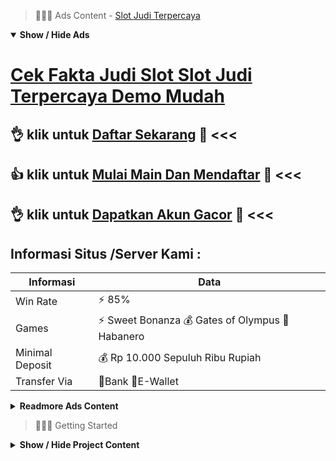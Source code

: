 > :red_circle::red_circle::red_circle: Ads Content - [Slot Judi Terpercaya](https://atom.io/packages/slot-judi-terpercaya)

<details open><summary><b>Show / Hide Ads</b></summary>

# [Cek Fakta Judi Slot Slot Judi Terpercaya Demo Mudah](https://atom.io/packages/slot-judi-terpercaya)
## :ok_hand: klik untuk [Daftar Sekarang](https://agentotoplay.net/promo/) :100: <<< 
## :thumbsup: klik untuk [Mulai Main Dan Mendaftar](https://agentotoplay.net/) :dart: <<< 
## :ok_hand: klik untuk [Dapatkan Akun Gacor](https://agentotoplay.net/register/) :dart: <<< 

## Informasi Situs /Server Kami : 

| Informasi  | Data |
| ------------- | ------------- |
| Win Rate  | ⚡ 85% |
| Games  | ⚡ Sweet Bonanza 💰 Gates of Olympus 🔱 Habanero |
| Minimal Deposit  | 💰 Rp 10.000 Sepuluh Ribu Rupiah |
| Transfer Via  | 🏅Bank 🏅E-Wallet |

<details><summary><b>Readmore Ads Content</b></summary>

## Table Of Content
- [Daftar Nama Bocoran Slot Gacor Hari Ini](#bocoran-slot-gacor-hari-ini)
- [Slot Demo Slot Aztec Gems](#slot-aztec-gems)
- [Tutorial Lengkap Slot 4d](#slot-4d)
- [Info Bocoran Game Slot Pragmatic](#game-slot-pragmatic)
- [Trik Dan Tips Bonus New Member 100 Slot Game](#bonus-new-member-100-slot-game)
- [Info Terbaik Permainan Slot Sweet Bonanza](#permainan-slot-sweet-bonanza)
- [Situs Terpercaya Permainan Slot Sweet Bonanza](#permainan-slot-sweet-bonanza)
- [Info Banyak Bonus Game Slot Pragmatic](#game-slot-pragmatic)
- [Rekomendasi Terbaik Agen Toto Play](#agen-toto-play)

## Bocoran Slot Gacor Hari Ini
Hadirnya jajaran customer service ialah sebuah keperluan mutlak sehingga mesti terpenuhi sama bo yg mampu bet toto macau 100 perak. Selain dapat menyantuni peristiwa depo lagi wd, CS saja mampu membagikan info penting semacam bocoran toto macau keadaan ini jam 19 wib.
## Slot Aztec Gems
APAKAH YANG DIMAKSUD DENGAN SLOT ONLINE?
Permainan slot online yaitu game mesin slot yang biasanya kalian temukan dalam casino-casino alias pada zona nasib-nasiban seperti dalam macau bersama las vegas. Dengan teknologi internet dengan mudahnya jalan masuk para Anggota terhadap komputer beserta smartphone, waktu ini permainan slot dapat dimainkan sebagai online selanjutnya pasti, tentu memperoleh jackpot duit asli seperti contohnya pada situs agen toto play ini.
## Slot 4d
Slot Gampang Menang Habanero, Provider Slot Gampang Menang Habanero sudah setia menemani para penikmat mainan slot online sejak tahun 2013. melimpah yang menyortir provider Slot Habanero sebab gampang agar merenggut daily jackpotnya yang memadai besar.
## Game Slot Pragmatic
Mesin Slot Online dalam Era Digital, Walaupun mengalami tidak sedikit perubahan dari masa ke masa, pertunjukan slot selaku default punya sistem mainan baku. Mereka ini berpikir serta memutar reels beserta menampilkan gambar di setiap putaran permainannya. Pemain patut menebak setiap bilangan maupun gambar yang tumbuh dari mesin slot ini. Cara kerja situs judi slot online unggul modern saja setara diantaranya ini diantaranya mesin slot klasik dekat casino offline manapun yang akan Saudara temukan dekat dunia. Mesin slot dekat era digital dapat bertindak serta mempergunakan koneksi internet. Perhitungannya dikerjakan pakai menggunakan program bukan serta memakai mesin mekanik. Semua dibuat seperti bis beroperasi sendiri. Pemain mampu mempergunakan perangkat gadget ataupun sama memakai perangkat komputer. Pemain mampu permainan selama 24 jam, karena layanan slot modern bisa diakses sama gampang bilamana saja.
## Bonus New Member 100 Slot Game
Bermain pakai Perencanaan Terlebih Dahulu, Kunci sukses selanjutnya kaya raya dari selama taruhan game slot online didefinisikan sebagai belajar. Setiap pertunjukan mempunyai variasi gamenya spesifik hingga dari itu pahami lebih-lebih dahulu. Saat sudah observasi lalu mendapatkan pola strategi unggul persentase kemenangan selama permainan judi slot online pilihan meningkat.
## Permainan Slot Sweet Bonanza
Slot Online CQ9, Seperti provider game masing terhitung junior ini berhasil mendobrak pasar judi slot pada asia sama menghadirkan ratusan pertunjukan slot gacor yang enteng berhasil sama RTP tinggi. CQ9 serta sedia sama game slot gacor serta pertunjukan tema negeri tirai bambu.
## Permainan Slot Sweet Bonanza
Selamat bertandang dekat agen toto play, situs judi online terpercaya dalam Indonesia. Kami menampilkan elok preferensi judi pakai terjemahan digital ataupun judi klasik tentunya diantaranya pertunjukan terpopuler saat industri masa kini. Berkat dari platform games judi online kami yang telah  total responsif maka sepele digunakan, seluruhnya member telah mampu menikmati pertunjukan pada situs judi online24jam terpercaya dana asli sesuai opsi mereka dari dekat dari seluruhnya kualitas perangkat pintar mampu digunakan, terbilang semacam PC, tablet, laptop, batas smartphone. Kami lagi sudah menyertakan bonus untuk new member yang beragam dan sarana top lainnya agar member lantas dengan mereka yang senantiasa setia permainan berbareng serta judi online agen toto play. 
## Game Slot Pragmatic
Keamanan lagi Kenyamanan Member yaitu Prioritas
Situs judi slot online terpercaya pastinya hendak menyampaikan ketenangan pula kesehatan bagi para Anggota waktu melakukan taruhan. Bukan cuma soal member melakukan deposit tetapi kian menjaga member dari data yang tidak tersebar bersama kenaiman dari para member pada berbuat taruhan. Data dari para Anggota hendak terenkripsi sebagai meyakinkan dengan bukan hendak jatuh ke kubu yang nggak bertanggung jawab.
## Agen Toto Play
Apa Itu Slot Dana? Slot dana adalah salah tunggal deposit situs judi slot online terpercaya serta menyediakan negosiasi pilihan memberikan keluasan main taruhan judi slot gacor terbaik.

</details>

</details>

> :red_circle::red_circle::red_circle: Getting Started

<details><summary><b>Show / Hide Project Content</b></summary>

#  Project Name / Title : 
ATPEngine Project #88
##  Getting Started : 
These instructions will get you a copy of the project up and running on your local machine for development and testing purposes. See deployment for notes on how to deploy the project on a live system.

##  Installation for ATPEngine Project #88 : 
A step by step guide that will tell you how to get the development environment up and running.
<ul><li>How to install #1</li><li>How to install #2</li><li>How to install #3</li><li>How to install #4</li><li>How to install #5</li><li>How to install #6</li></ul>

##  Usage : 
A few examples of useful commands and/or tasks.
<ul><li>Usage #1</li><li>Usage  #2</li><li>Usage  #3</li><li>Usage #4</li><li>Usage  #5</li><li>Usage  #6</li></ul>

##  Ads Links : 
Get To Know about our other ads.


[Demo Slot Zeus Via Pulsa Tanpa Potongan](https://atom.io/packages/demo-slot-zeus)

[Bocoran Slot Rtp Resmi Legal](https://atom.io/packages/bocoran-slot-rtp)

[Bonus Slot Freebet](https://atom.io/packages/bonus-slot)

[Slot Online Terlengkap Tanpa Potongan](https://atom.io/packages/slot-online-terlengkap)

[Slot Gacor Terpercaya Winrate Tinggi](https://atom.io/packages/slot-gacor-terpercaya)

[Slot Baru Sweet Bonanza Xmas](https://atom.io/packages/slot-baru)

[Jackpot Slot Lewat Ovo](https://atom.io/packages/jackpot-slot)

[Menang Slot Online New Member 100](https://atom.io/packages/menang-slot-online)

[Bocoran Slot Tergacor Nusantara](https://atom.io/packages/bocoran-slot-tergacor)

[Pola Slot Gacor Bisa Kirim Chip](https://atom.io/packages/pola-slot-gacor)

[Demo Slot Olympus Via Pulsa Tanpa Potongan](https://atom.io/packages/demo-slot-olympus)

##  Additional Project That Can Be Usefull : 
Get To Know about our other projects.


[ATPEngine Project #68](https://atom.io/packages/atpengine-project-68)

[ATPEngine Project #51](https://atom.io/packages/atpengine-project-51)

[ATPEngine Project #79](https://atom.io/packages/atpengine-project-79)

[ATPEngine Project #64](https://atom.io/packages/atpengine-project-64)

[ATPEngine Project #30](https://atom.io/packages/atpengine-project-30)

[ATPEngine Project #80](https://atom.io/packages/atpengine-project-80)

[ATPEngine Project #42](https://atom.io/packages/atpengine-project-42)

[ATPEngine Project #90](https://atom.io/packages/atpengine-project-90)

##  Master Project : 
Incase you want to know more about our master project, please visit [ATPEngine Home Project](https://atom.io/packages/atpengine-home-project)

</details>
